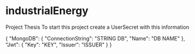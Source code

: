 # industrialEnergy
Project Thesis
To start this project create a UserSecret with this information 

{
  "MongoDB": {
    "ConnectionString": "STRING DB",
    "Name": "DB NAME"
  },
  "Jwt": {
    "Key": "KEY",
    "Issuer": "ISSUER"
  }
}